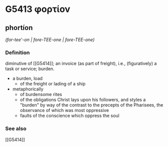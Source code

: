 # G5413 φορτίον

## phortíon

_(for-tee'-on | fore-TEE-one | fore-TEE-one)_

### Definition

diminutive of [[G5414]]; an invoice (as part of freight), i.e., (figuratively) a task or service; burden.

- a burden, load
  - of the freight or lading of a ship
- metaphorically
  - of burdensome rites
  - of the obligations Christ lays upon his followers, and styles a &quot;burden&quot; by way of the contrast to the precepts of the Pharisees, the observance of which was most oppressive
  - faults of the conscience which oppress the soul

### See also

[[G5414]]

